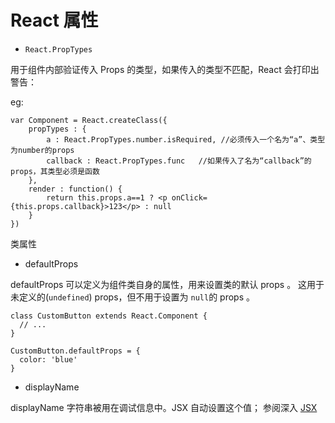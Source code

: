 React 属性
=====


- `React.PropTypes`

用于组件内部验证传入 Props 的类型，如果传入的类型不匹配，React 会打印出警告：

eg:

```
var Component = React.createClass({
    propTypes : {
        a : React.PropTypes.number.isRequired, //必须传入一个名为“a”、类型为number的props
        callback : React.PropTypes.func   //如果传入了名为“callback”的props，其类型必须是函数
    },
    render : function() {
        return this.props.a==1 ? <p onClick={this.props.callback}>123</p> : null
    }
})
```

类属性

- defaultProps

defaultProps 可以定义为组件类自身的属性，用来设置类的默认 props 。 这用于未定义的(`undefined`) props，但不用于设置为 `null`的 props 。

```
class CustomButton extends React.Component {
  // ...
}

CustomButton.defaultProps = {
  color: 'blue'
}
```

- displayName

displayName 字符串被用在调试信息中。JSX 自动设置这个值； 参阅深入 [JSX](http://www.css88.com/react/docs/jsx-in-depth.html)